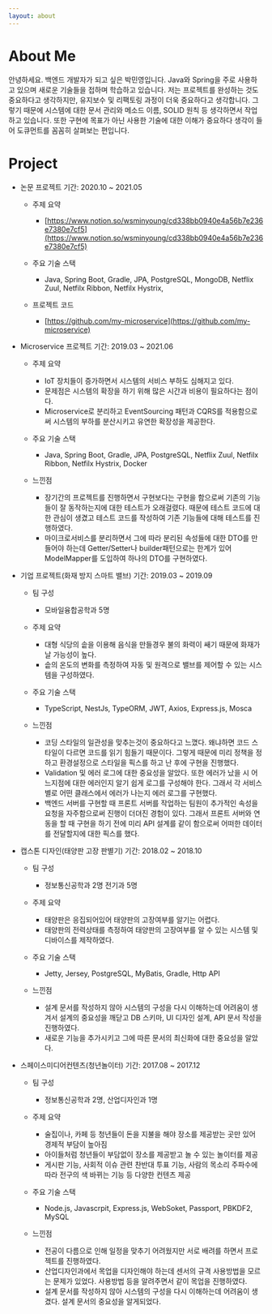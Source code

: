 ```yaml
---
layout: about 
---
```


# About Me

안녕하세요. 백엔드 개발자가 되고 싶은 박민영입니다. Java와 Spring을 주로 사용하고 있으며 새로운 기술들을 접하며 학습하고 있습니다. 저는 프로젝트를 완성하는 것도 중요하다고 생각하지만, 유지보수 및 리팩토링 과정이 더욱 중요하다고 생각합니다.  그렇기 때문에 시스템에 대한 문서 관리와 메소드 이름, SOLID 원칙 등 생각하면서 작업하고 있습니다. 또한 구현에 목표가 아닌 사용한 기술에 대한 이해가 중요하다 생각이 들어 도큐먼트를 꼼꼼히 살펴보는 편입니다.<br/>

# Project

* 논문 프로젝트 기간: 2020.10 ~ 2021.05

  * 주제 요약
    * [https://www.notion.so/wsminyoung/cd338bb0940e4a56b7e236e7380e7cf5](https://www.notion.so/wsminyoung/cd338bb0940e4a56b7e236e7380e7cf5)

  * 주요 기술 스택
    * Java, Spring Boot, Gradle, JPA, PostgreSQL, MongoDB, Netflix Zuul, Netfilx Ribbon, Netfilx Hystrix, 

  * 프로젝트 코드
    * [https://github.com/my-microservice](https://github.com/my-microservice)

* Microservice 프로젝트 기간: 2019.03 ~ 2021.06

  * 주제 요약
    * IoT 장치들이 증가하면서 시스템의 서비스 부하도 심해지고 있다.
    * 문제점은 시스템의 확장을 하기 위해 많은 시간과 비용이 필요하다는 점이다.
    * Microservice로 분리하고 EventSourcing 패턴과 CQRS를 적용함으로써 시스템의 부하를 분산시키고 유연한 확장성을 제공한다.

  * 주요 기술 스택 
    * Java, Spring Boot, Gradle, JPA, PostgreSQL, Netflix Zuul, Netfilx Ribbon, Netfilx Hystrix, Docker

  * 느낀점
    * 장기간의 프로젝트를 진행하면서 구현보다는 구현을 함으로써 기존의 기능들이 잘 동작하는지에 대한 테스트가 오래걸렸다. 때문에 테스트 코드에 대한 관심이 생겼고 테스트 코드를 작성하여 기존 기능들에 대해 테스트를 진행하였다.
    * 마이크로서비스를 분리하면서 그에 따라 분리된 속성들에 대한 DTO를 만들어야 하는데 Getter/Setter나 builder패턴으로는 한계가 있어 ModelMapper를 도입하여 하나의 DTO를 구현하였다.

* 기업 프로젝트(화재 방지 스마트 밸브) 기간: 2019.03 ~ 2019.09

  * 팀 구성
    * 모바일융합공학과 5명 

  * 주제 요약
    * 대형 식당의 솥을 이용해 음식을 만들경우 불의 화력이 쌔기 때문에 화재가 날 가능성이 높다.
    * 솥의 온도의 변화를 측정하여 자동 및 원격으로 밸브를 제어할 수 있는 시스템을 구성하였다.

  * 주요 기술 스택 
    * TypeScript, NestJs, TypeORM, JWT, Axios, Express.js, Mosca

  * 느낀점
    * 코딩 스타일의 일관성을 맞추는것이 중요하다고 느꼈다. 왜냐하면 코드 스타일이 다르면 코드를 읽기 힘들기 때문이다. 그렇게 때문에 미리 정책을 정하고 환경설정으로 스타일을 픽스를 하고 난 후에 구현을 진행했다.
    * Validation 및 에러 로그에 대한 중요성을 알았다. 또한 에러가 났을 시 어느지점에 대한 에러인지 알기 쉽게 로그를 구성해야 한다. 그래서 각 서비스별로 어떤 클래스에서 에러가 나는지 에러 로그를 구현했다.
    * 백엔드 서버를 구현할 때 프론트 서버를 작업하는 팀원이 추가적인 속성을 요청을 자주함으로써 진행이 더뎌진 경험이 있다. 그래서 프론트 서버와 연동을 할 때 구현을 하기 전에 미리 API 설계를 같이 함으로써 어떠한 데이터를 전달할지에 대한 픽스를 했다.

* 캡스톤 디자인(태양판 고장 판별기) 기간: 2018.02 ~ 2018.10
  
  * 팀 구성
    * 정보통신공학과 2명 전기과 5명
  
  * 주제 요약
    * 태양판은 응집되어있어 태양판의 고장여부를 알기는 어렵다.
    * 태양판의 전력상태를 측정하여 태양판의 고장여부를 알 수 있는 시스템 및 디바이스를 제작하였다.

  * 주요 기술 스택
    * Jetty, Jersey, PostgreSQL, MyBatis, Gradle, Http API
  
  * 느낀점 
    * 설계 문서를 작성하지 않아 시스템의 구성을 다시 이해하는데 어려움이 생겨서 설계의 중요성을 깨닫고 DB 스키마, UI 디자인 설계, API 문서 작성을 진행하였다.
    * 새로운 기능을 추가시키고 그에 따른 문서의 최신화에 대한 중요성을 알았다.
  
* 스페이스미디어컨텐츠(청년놀이터) 기간: 2017.08 ~ 2017.12
  
  * 팀 구성
    * 정보통신공학과 2명, 산업디자인과 1명
  
  * 주제 요약
    * 술집이나, 카페 등 청년들이 돈을 지불을 해야 장소를 제공받는 곳만 있어 경제적 부담이 높아짐
    * 아이들처럼 청년들이 부담없이 장소를 제공받고 놀 수 있는 놀이터를 제공
    * 게시판 기능, 사회적 이슈 관련 찬반대 투표 기능, 사람의 목소리 주파수에 따라 전구의 색 바뀌는 기능 등 다양한 컨텐츠 제공
  
  * 주요 기술 스택
    * Node.js, Javascrpit, Express.js, WebSoket, Passport, PBKDF2, MySQL
    
  * 느낀점
    * 전공이 다름으로 인해 일정을 맞추기 어려웠지만 서로 배려를 하면서 프로젝트를 진행하였다.
    * 산업디자인과에서 목업을 디자인해야 하는데 센서의 규격 사용방법을 모르는 문제가 있었다. 사용방법 등을 알려주면서 같이 목업을 진행하였다.
    * 설계 문서를 작성하지 않아 시스템의 구성을 다시 이해하는데 어려움이 생겼다. 설계 문서의 중요성을 알게되었다.
  
      
